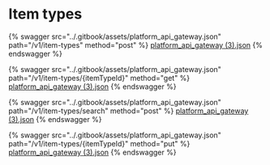 # Item types

{% swagger src="../.gitbook/assets/platform_api_gateway.json" path="/v1/item-types" method="post" %}
[platform_api_gateway (3).json](<../.gitbook/assets/platform_api_gateway.json>)
{% endswagger %}

{% swagger src="../.gitbook/assets/platform_api_gateway.json" path="/v1/item-types/{itemTypeId}" method="get" %}
[platform_api_gateway (3).json](<../.gitbook/assets/platform_api_gateway.json>)
{% endswagger %}

{% swagger src="../.gitbook/assets/platform_api_gateway.json" path="/v1/item-types/search" method="post" %}
[platform_api_gateway (3).json](<../.gitbook/assets/platform_api_gateway.json>)
{% endswagger %}

{% swagger src="../.gitbook/assets/platform_api_gateway.json" path="/v1/item-types/{itemTypeId}" method="put" %}
[platform_api_gateway (3).json](<../.gitbook/assets/platform_api_gateway.json>)
{% endswagger %}


